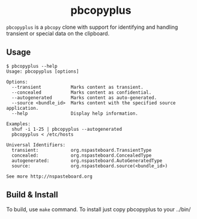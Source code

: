 <div align="center">

# pbcopyplus

</div>

`pbcopyplus` is a `pbcopy` clone with support for identifying and handling transient or special data on the clipboard.

## Usage

```console
$ pbcopyplus --help
Usage: pbcopyplus [options]

Options:
  --transient           Marks content as transient.
  --concealed           Marks content as confidential.
  --autogenerated       Marks content as auto-generated.
  --source <bundle_id>  Marks content with the specified source application.
  --help                Display help information.

Examples:
  shuf -i 1-25 | pbcopyplus --autogenerated
  pbcopyplus < /etc/hosts

Universal Identifiers:
  transient:            org.nspasteboard.TransientType
  concealed:            org.nspasteboard.ConcealedType
  autogenerated:        org.nspasteboard.AutoGeneratedType
  source:               org.nspasteboard.source(<bundle_id>)

See more http://nspasteboard.org
```

## Build & Install

To build, use `make` command. To install just copy pbcopyplus to your ../bin/
